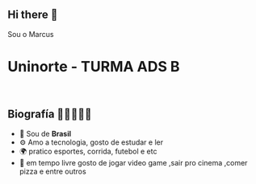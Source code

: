 ## Hi there 👋

Sou o Marcus

<h1> Uninorte - TURMA ADS B</h1>

</br>

## Biografía 👨‍🎓😎👨‍💻
- 🏢 Sou de **Brasil**
- ⚙️ Amo a tecnologia, gosto de estudar e ler
- 🌍 pratico esportes, corrida, futebol e etc
- 🌱 em tempo livre gosto de jogar video game ,sair pro cinema ,comer pizza e entre outros

</br>
